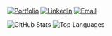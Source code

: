 
[![Portfolio](https://img.shields.io/badge/Portfolio-FF5722?style=for-the-badge&logo=safari&logoColor=white)](https://t0mark.github.io/t0mark)
[![LinkedIn](https://img.shields.io/badge/LinkedIn-0077B5?style=for-the-badge&logo=linkedin&logoColor=white)](https://www.linkedin.com/in/%ED%98%84%EC%9B%85-%EC%96%91-531931339/)
[![Email](https://img.shields.io/badge/Email-D14836?style=for-the-badge&logo=gmail&logoColor=white)](mailto:iwagoho@gmail.com)

![GitHub Stats](https://github-readme-stats.vercel.app/api?username=t0mark&show_icons=true&theme=radical) ![Top Languages](https://github-readme-stats.vercel.app/api/top-langs/?username=t0mark&theme=radical&langs_count=8)